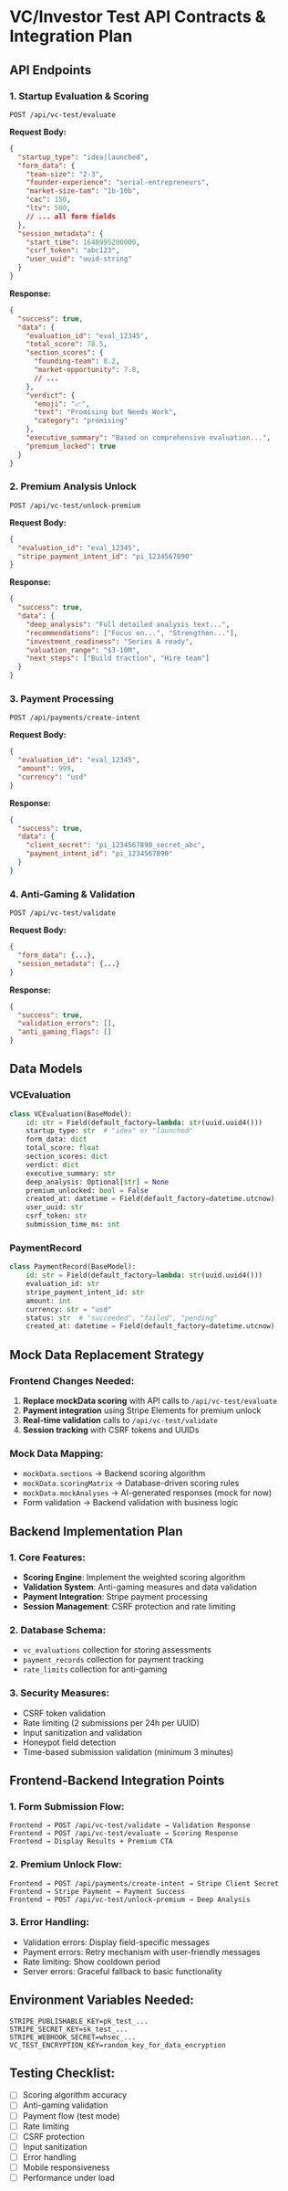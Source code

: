 # VC/Investor Test API Contracts & Integration Plan

## API Endpoints

### 1. Startup Evaluation & Scoring
```
POST /api/vc-test/evaluate
```
**Request Body:**
```json
{
  "startup_type": "idea|launched",
  "form_data": {
    "team-size": "2-3",
    "founder-experience": "serial-entrepreneurs",
    "market-size-tam": "1b-10b",
    "cac": 150,
    "ltv": 500,
    // ... all form fields
  },
  "session_metadata": {
    "start_time": 1640995200000,
    "csrf_token": "abc123",
    "user_uuid": "uuid-string"
  }
}
```

**Response:**
```json
{
  "success": true,
  "data": {
    "evaluation_id": "eval_12345",
    "total_score": 78.5,
    "section_scores": {
      "founding-team": 8.2,
      "market-opportunity": 7.8,
      // ...
    },
    "verdict": {
      "emoji": "📈",
      "text": "Promising but Needs Work",
      "category": "promising"
    },
    "executive_summary": "Based on comprehensive evaluation...",
    "premium_locked": true
  }
}
```

### 2. Premium Analysis Unlock
```
POST /api/vc-test/unlock-premium
```
**Request Body:**
```json
{
  "evaluation_id": "eval_12345",
  "stripe_payment_intent_id": "pi_1234567890"
}
```

**Response:**
```json
{
  "success": true,
  "data": {
    "deep_analysis": "Full detailed analysis text...",
    "recommendations": ["Focus on...", "Strengthen..."],
    "investment_readiness": "Series A ready",
    "valuation_range": "$3-10M",
    "next_steps": ["Build traction", "Hire team"]
  }
}
```

### 3. Payment Processing
```
POST /api/payments/create-intent
```
**Request Body:**
```json
{
  "evaluation_id": "eval_12345",
  "amount": 999,
  "currency": "usd"
}
```

**Response:**
```json
{
  "success": true,
  "data": {
    "client_secret": "pi_1234567890_secret_abc",
    "payment_intent_id": "pi_1234567890"
  }
}
```

### 4. Anti-Gaming & Validation
```
POST /api/vc-test/validate
```
**Request Body:**
```json
{
  "form_data": {...},
  "session_metadata": {...}
}
```

**Response:**
```json
{
  "success": true,
  "validation_errors": [],
  "anti_gaming_flags": []
}
```

## Data Models

### VCEvaluation
```python
class VCEvaluation(BaseModel):
    id: str = Field(default_factory=lambda: str(uuid.uuid4()))
    startup_type: str  # "idea" or "launched"
    form_data: dict
    total_score: float
    section_scores: dict
    verdict: dict
    executive_summary: str
    deep_analysis: Optional[str] = None
    premium_unlocked: bool = False
    created_at: datetime = Field(default_factory=datetime.utcnow)
    user_uuid: str
    csrf_token: str
    submission_time_ms: int
```

### PaymentRecord
```python
class PaymentRecord(BaseModel):
    id: str = Field(default_factory=lambda: str(uuid.uuid4()))
    evaluation_id: str
    stripe_payment_intent_id: str
    amount: int
    currency: str = "usd"
    status: str  # "succeeded", "failed", "pending"
    created_at: datetime = Field(default_factory=datetime.utcnow)
```

## Mock Data Replacement Strategy

### Frontend Changes Needed:
1. **Replace mockData scoring** with API calls to `/api/vc-test/evaluate`
2. **Payment integration** using Stripe Elements for premium unlock
3. **Real-time validation** calls to `/api/vc-test/validate`
4. **Session tracking** with CSRF tokens and UUIDs

### Mock Data Mapping:
- `mockData.sections` → Backend scoring algorithm
- `mockData.scoringMatrix` → Database-driven scoring rules
- `mockData.mockAnalyses` → AI-generated responses (mock for now)
- Form validation → Backend validation with business logic

## Backend Implementation Plan

### 1. Core Features:
- **Scoring Engine**: Implement the weighted scoring algorithm
- **Validation System**: Anti-gaming measures and data validation
- **Payment Integration**: Stripe payment processing
- **Session Management**: CSRF protection and rate limiting

### 2. Database Schema:
- `vc_evaluations` collection for storing assessments
- `payment_records` collection for payment tracking
- `rate_limits` collection for anti-gaming

### 3. Security Measures:
- CSRF token validation
- Rate limiting (2 submissions per 24h per UUID)
- Input sanitization and validation
- Honeypot field detection
- Time-based submission validation (minimum 3 minutes)

## Frontend-Backend Integration Points

### 1. Form Submission Flow:
```
Frontend → POST /api/vc-test/validate → Validation Response
Frontend → POST /api/vc-test/evaluate → Scoring Response
Frontend → Display Results + Premium CTA
```

### 2. Premium Unlock Flow:
```
Frontend → POST /api/payments/create-intent → Stripe Client Secret
Frontend → Stripe Payment → Payment Success
Frontend → POST /api/vc-test/unlock-premium → Deep Analysis
```

### 3. Error Handling:
- Validation errors: Display field-specific messages
- Payment errors: Retry mechanism with user-friendly messages
- Rate limiting: Show cooldown period
- Server errors: Graceful fallback to basic functionality

## Environment Variables Needed:
```
STRIPE_PUBLISHABLE_KEY=pk_test_...
STRIPE_SECRET_KEY=sk_test_...
STRIPE_WEBHOOK_SECRET=whsec_...
VC_TEST_ENCRYPTION_KEY=random_key_for_data_encryption
```

## Testing Checklist:
- [ ] Scoring algorithm accuracy
- [ ] Anti-gaming validation
- [ ] Payment flow (test mode)
- [ ] Rate limiting
- [ ] CSRF protection
- [ ] Input sanitization
- [ ] Error handling
- [ ] Mobile responsiveness
- [ ] Performance under load